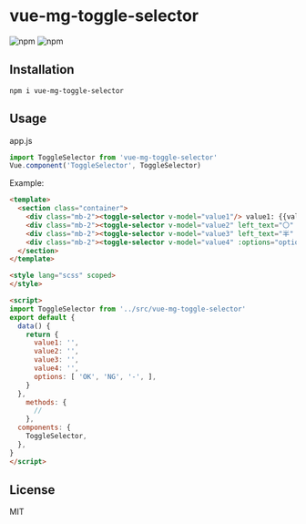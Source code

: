 # vue-mg-toggle-selector

![npm](https://img.shields.io/npm/v/vue-mg-toggle-selector)
![npm](https://img.shields.io/npm/dm/vue-mg-toggle-selector)

## Installation

```
npm i vue-mg-toggle-selector
```

## Usage

app.js

```javascript
import ToggleSelector from 'vue-mg-toggle-selector'
Vue.component('ToggleSelector', ToggleSelector)
```

Example:

```html
<template>
  <section class="container">
    <div class="mb-2"><toggle-selector v-model="value1"/> value1: {{value1}}</div>
    <div class="mb-2"><toggle-selector v-model="value2" left_text="〇" right_text="×"/> value2: {{value2}}</div>
    <div class="mb-2"><toggle-selector v-model="value3" left_text="半" right_text="丁"/> value3: {{value3}}</div>
    <div class="mb-2"><toggle-selector v-model="value4" :options="options" button_width="4rem"/> value4: {{value4}}</div>
  </section>
</template>

<style lang="scss" scoped>
</style>

<script>
import ToggleSelector from '../src/vue-mg-toggle-selector'
export default {
  data() {
    return {
      value1: '',
      value2: '',
      value3: '',
      value4: '',
      options: [ 'OK', 'NG', '-', ],
    }
  },
    methods: {
      //
    },
  components: {
    ToggleSelector,
  },  
}
</script>
```

## License

MIT
